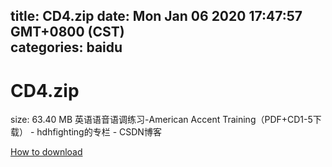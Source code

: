 
title: CD4.zip
date: Mon Jan 06 2020 17:47:57 GMT+0800 (CST)    
categories: baidu
---

# CD4.zip
size: 63.40 MB
 英语语音语调练习-American Accent Training（PDF+CD1-5下载） - hdhfighting的专栏 - CSDN博客
 

[How to download](https://bpcam.bemobtrk.com/go/2ceec3aa-1ca2-46d6-b9ff-aaa5c184517c?jno=2165)